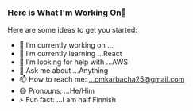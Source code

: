 ### Here is What I'm Working On🤞


Here are some ideas to get you started:

- 🔭 I’m currently working on ...
- 🌱 I’m currently learning ...React
- 🤔 I’m looking for help with ...AWS
- 💬 Ask me about ...Anything
- 📫 How to reach me: ...omkarbacha25@gmail.com
- 😄 Pronouns: ...He/Him
- ⚡ Fun fact: ...I am half Finnish

